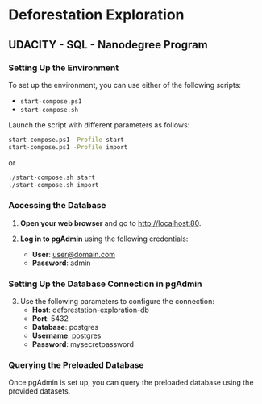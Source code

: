 # Deforestation Exploration
## UDACITY - SQL - Nanodegree Program

### Setting Up the Environment

To set up the environment, you can use either of the following scripts:

- `start-compose.ps1`
- `start-compose.sh`

Launch the script with different parameters as follows:

```sh
start-compose.ps1 -Profile start
start-compose.ps1 -Profile import
```

or

```sh
./start-compose.sh start
./start-compose.sh import
```

### Accessing the Database

1. **Open your web browser** and go to [http://localhost:80](http://localhost:80).

2. **Log in to pgAdmin** using the following credentials:
   - **User**: user@domain.com
   - **Password**: admin

### Setting Up the Database Connection in pgAdmin

3. Use the following parameters to configure the connection:
   - **Host**: deforestation-exploration-db
   - **Port**: 5432
   - **Database**: postgres
   - **Username**: postgres
   - **Password**: mysecretpassword

### Querying the Preloaded Database

Once pgAdmin is set up, you can query the preloaded database using the provided datasets.